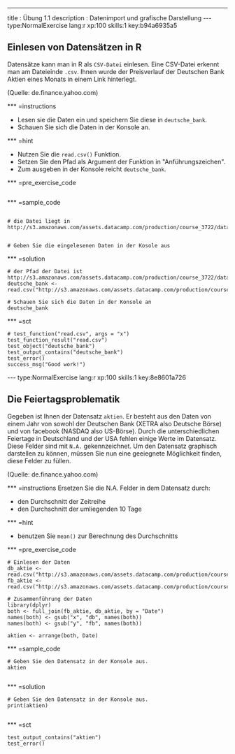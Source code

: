 ---
title       : Übung 1.1
description : Datenimport und grafische Darstellung
--- type:NormalExercise lang:r xp:100 skills:1 key:b94a6935a5
## Einlesen von Datensätzen in R

Datensätze kann man in R als `CSV-Datei` einlesen. Eine CSV-Datei erkennt man am Dateieinde `.csv`.
Ihnen wurde der Preisverlauf der Deutschen Bank Aktien eines Monats in einem Link hinterlegt.

(Quelle: de.finance.yahoo.com)


*** =instructions

- Lesen sie die Daten ein und speichern Sie diese in `deutsche_bank`.
- Schauen Sie sich die Daten in der Konsole an.

*** =hint
- Nutzen Sie die `read.csv()` Funktion.
- Setzen Sie den Pfad als Argument der Funktion in "Anführungszeichen".
- Zum ausgeben in der Konsole reicht `deutsche_bank`.

*** =pre_exercise_code
```{r}
```

*** =sample_code
```{r}

# die Datei liegt in http://s3.amazonaws.com/assets.datacamp.com/production/course_3722/datasets/table.csv


# Geben Sie die eingelesenen Daten in der Kosole aus

```

*** =solution
```{r}
# der Pfad der Datei ist http://s3.amazonaws.com/assets.datacamp.com/production/course_3722/datasets/table.csv
deutsche_bank <- read.csv("http://s3.amazonaws.com/assets.datacamp.com/production/course_3722/datasets/table.csv")

# Schauen Sie sich die Daten in der Konsole an
deutsche_bank

```

*** =sct
```{r}
# test_function("read.csv", args = "x")
test_function_result("read.csv")
test_object("deutsche_bank")
test_output_contains("deutsche_bank")
test_error()
success_msg("Good work!")

```
--- type:NormalExercise lang:r xp:100 skills:1 key:8e8601a726
## Die Feiertagsproblematik

Gegeben ist Ihnen der Datensatz `aktien`. Er besteht aus den Daten von einem Jahr von sowohl der Deutschen Bank (XETRA also Deutsche Börse) und von facebook (NASDAQ also US-Börse). Durch die unterschiedlichen Feiertage in Deutschland und der USA fehlen einige Werte im Datensatz. Diese Felder sind mit `N.A.` gekennzeichnet. Um den Datensatz graphisch darstellen zu können, müssen Sie nun eine geeiegnete Möglichkeit finden, diese Felder zu füllen.

(Quelle: de.finance.yahoo.com)

*** =instructions
Ersetzen Sie die N.A. Felder in dem Datensatz durch:
- den Durchschnitt der Zeitreihe
- den Durchschnitt der umliegenden 10 Tage

*** =hint
- benutzen Sie `mean()` zur Berechnung des Durchschnitts


*** =pre_exercise_code
```{r}
# Einlesen der Daten
db_aktie <- read.csv("http://s3.amazonaws.com/assets.datacamp.com/production/course_3722/datasets/db_aktie.csv")
fb_aktie <- read.csv("http://s3.amazonaws.com/assets.datacamp.com/production/course_3722/datasets/fb_aktie.csv")

# Zusammenführung der Daten
library(dplyr)
both <- full_join(fb_aktie, db_aktie, by = "Date")
names(both) <- gsub("x", "db", names(both))
names(both) <- gsub("y", "fb", names(both))

aktien <- arrange(both, Date)

```

*** =sample_code
```{r}
# Geben Sie den Datensatz in der Konsole aus.
aktien


```

*** =solution
```{r}
# Geben Sie den Datensatz in der Konsole aus.
print(aktien)


```

*** =sct
```{r}
test_output_contains("aktien")
test_error()

```
